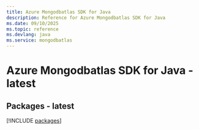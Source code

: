 ```yaml
---
title: Azure Mongodbatlas SDK for Java
description: Reference for Azure Mongodbatlas SDK for Java
ms.date: 09/10/2025
ms.topic: reference
ms.devlang: java
ms.service: mongodbatlas
---
```

# Azure Mongodbatlas SDK for Java - latest
## Packages - latest
[!INCLUDE [packages](mongodbatlas-index.md)]